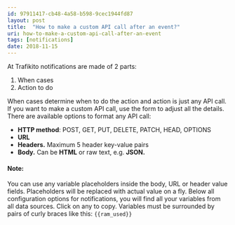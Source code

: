 ```yaml
---
id: 97911417-cb48-4a58-b598-9cec1944fd87
layout: post
title:  "How to make a custom API call after an event?"
uri: how-to-make-a-custom-api-call-after-an-event
tags: [notifications]
date: 2018-11-15
---
```


At Trafikito notifications are made of 2 parts:

1.  When cases
2.  Action to do

<!-- more -->

When cases determine when to do the action and action is just any API call. If you want to make a custom API call, use the form to adjust all the details. There are available options to format any API call:

*   **HTTP method**: POST, GET, PUT, DELETE, PATCH, HEAD, OPTIONS
*   **URL**
*   **Headers.** Maximum 5 header key-value pairs
*   **Body.** Can be **HTML** or raw text, e.g. **JSON.**

#### Note:

You can use any variable placeholders inside the body, URL or header value 
fields. Placeholders will be replaced with actual value on a fly. Below 
all configuration options for <wiki>notifications</wiki>, you will find all your variables
from all data sources. Click on any to copy. Variables must be surrounded by
pairs of curly braces like this: `{{ram_used}}`